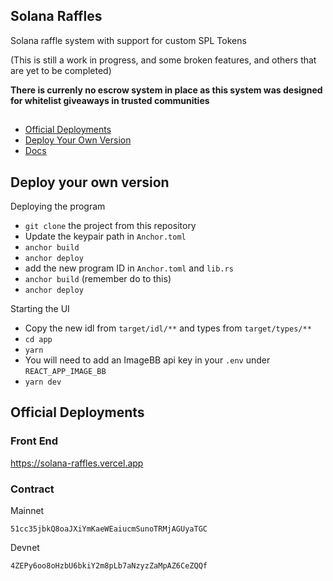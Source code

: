 
## Solana Raffles

Solana raffle system with support for custom SPL Tokens

(This is still a work in progress, and some broken features, and others that are yet to be completed)

**There is currenly no escrow system in place as this system was designed for whitelist giveaways in trusted communities**

## 
 
 - [Official Deployments](https://github.com/albywok/solana-raffles#official-deployments)
 - [Deploy Your Own Version](https://github.com/albywok/solana-raffles#deploy-your-own-version)
 - [Docs](https://github.com/albywok/solana-raffles)


## Deploy your own version


Deploying the program

- `git clone` the project from this repository
- Update the keypair path in `Anchor.toml`
- `anchor build`
- `anchor deploy`
- add the new program ID in `Anchor.toml` and `lib.rs`
- `anchor build` (remember do to this)
- `anchor deploy`

Starting the UI

- Copy the new idl from `target/idl/**` and types from `target/types/**`
- `cd app`
- `yarn` 
- You will need to add an ImageBB api key in your `.env` under `REACT_APP_IMAGE_BB`
- `yarn dev`


## Official Deployments

### Front End

https://solana-raffles.vercel.app

### Contract

Mainnet

```
51cc35jbkQ8oaJXiYmKaeWEaiucmSunoTRMjAGUyaTGC
```

Devnet

```
4ZEPy6oo8oHzbU6bkiY2m8pLb7aNzyzZaMpAZ6CeZQQf
```
